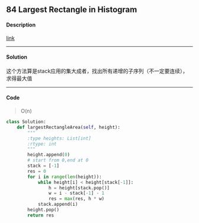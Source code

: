 ## 84 Largest Rectangle in Histogram

#### Description

[link](https://leetcode.com/problems/largest-rectangle-in-histogram/)

---

#### Solution

这个方法算是stack应用的集大成者，找出所有递增的子序列（不一定要连续），求得最大值

---

#### Code

> O(n)

```python
class Solution:
    def largestRectangleArea(self, height):
        """
        :type heights: List[int]
        :rtype: int
        """
        height.append(0)
        # start from 0,end at 0
        stack = [-1]
        res = 0
        for i in range(len(height)):
            while height[i] < height[stack[-1]]:
                h = height[stack.pop()]
                w = i - stack[-1] - 1
                res = max(res, h * w)
            stack.append(i)
        height.pop()
        return res
        
```
